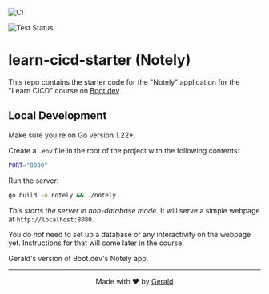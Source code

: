 ![CI](https://github.com/codemarquis/learn-cicd-starter/actions/workflows/ci.yml/badge.svg)

![Test Status](https://github.com/codemarquis/learn-cicd-starter/actions/workflows/ci.yml/badge.svg)

# learn-cicd-starter (Notely)

This repo contains the starter code for the "Notely" application for the "Learn CICD" course on [Boot.dev](https://boot.dev).

## Local Development

Make sure you're on Go version 1.22+.

Create a `.env` file in the root of the project with the following contents:

```bash
PORT="8080"
```

Run the server:

```bash
go build -o notely && ./notely
```

*This starts the server in non-database mode.* It will serve a simple webpage at `http://localhost:8080`.

You do *not* need to set up a database or any interactivity on the webpage yet. Instructions for that will come later in the course!

Gerald's version of Boot.dev's Notely app.

---
<p align="center">
  Made with ❤️ by <a href="https://github.com/codemarquis">Gerald</a>
</p>
